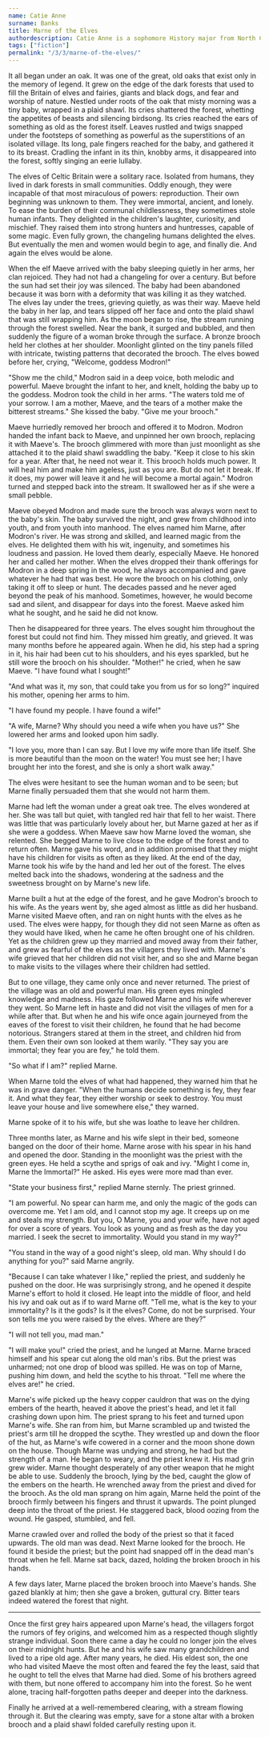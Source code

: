 ```yaml
---
name: Catie Anne
surname: Banks
title: Marne of the Elves
authordescription: Catie Anne is a sophomore History major from North Carolina.
tags: ["fiction"]
permalink: "/3/3/marne-of-the-elves/"
---
```

It all began under an oak. It was one of the great, old oaks that exist
only in the memory of legend. It grew on the edge of the dark forests
that used to fill the Britain of elves and fairies, giants and black
dogs, and fear and worship of nature. Nestled under roots of the oak
that misty morning was a tiny baby, wrapped in a plaid shawl. Its cries
shattered the forest, whetting the appetites of beasts and silencing
birdsong. Its cries reached the ears of something as old as the forest
itself. Leaves rustled and twigs snapped under the footsteps of
something as powerful as the superstitions of an isolated village. Its
long, pale fingers reached for the baby, and gathered it to its breast.
Cradling the infant in its thin, knobby arms, it disappeared into the
forest, softly singing an eerie lullaby.

The elves of Celtic Britain were a solitary race. Isolated from humans,
they lived in dark forests in small communities. Oddly enough, they were
incapable of that most miraculous of powers: reproduction. Their own
beginning was unknown to them. They were immortal, ancient, and lonely.
To ease the burden of their communal childlessness, they sometimes stole
human infants. They delighted in the children's laughter, curiosity, and
mischief. They raised them into strong hunters and huntresses, capable
of some magic. Even fully grown, the changeling humans delighted the
elves. But eventually the men and women would begin to age, and finally
die. And again the elves would be alone.

When the elf Maeve arrived with the baby sleeping quietly in her arms,
her clan rejoiced. They had not had a changeling for over a century. But
before the sun had set their joy was silenced. The baby had been
abandoned because it was born with a deformity that was killing it as
they watched. The elves lay under the trees, grieving quietly, as was
their way. Maeve held the baby in her lap, and tears slipped off her
face and onto the plaid shawl that was still wrapping him. As the moon
began to rise, the stream running through the forest swelled. Near the
bank, it surged and bubbled, and then suddenly the figure of a woman
broke through the surface. A bronze brooch held her clothes at her
shoulder. Moonlight glinted on the tiny panels filled with intricate,
twisting patterns that decorated the brooch. The elves bowed before her,
crying, "Welcome, goddess Modron!"

"Show me the child," Modron said in a deep voice, both melodic and
powerful. Maeve brought the infant to her, and knelt, holding the baby
up to the goddess. Modron took the child in her arms. "The waters told
me of your sorrow. I am a mother, Maeve, and the tears of a mother make
the bitterest streams." She kissed the baby. "Give me your brooch."

Maeve hurriedly removed her brooch and offered it to Modron. Modron
handed the infant back to Maeve, and unpinned her own brooch, replacing
it with Maeve's. The brooch glimmered with more than just moonlight as
she attached it to the plaid shawl swaddling the baby. "Keep it close to
his skin for a year. After that, he need not wear it. This brooch holds
much power. It will heal him and make him ageless, just as you are. But
do not let it break. If it does, my power will leave it and he will
become a mortal again." Modron turned and stepped back into the stream.
It swallowed her as if she were a small pebble.

Maeve obeyed Modron and made sure the brooch was always worn next to the
baby's skin. The baby survived the night, and grew from childhood into
youth, and from youth into manhood. The elves named him Marne, after
Modron's river. He was strong and skilled, and learned magic from the
elves. He delighted them with his wit, ingenuity, and sometimes his
loudness and passion. He loved them dearly, especially Maeve. He honored
her and called her mother. When the elves dropped their thank offerings
for Modron in a deep spring in the wood, he always accompanied and gave
whatever he had that was best. He wore the brooch on his clothing, only
taking it off to sleep or hunt. The decades passed and he never aged
beyond the peak of his manhood. Sometimes, however, he would become sad
and silent, and disappear for days into the forest. Maeve asked him what
he sought, and he said he did not know.

Then he disappeared for three years. The elves sought him throughout the
forest but could not find him. They missed him greatly, and grieved. It
was many months before he appeared again. When he did, his step had a
spring in it, his hair had been cut to his shoulders, and his eyes
sparkled, but he still wore the brooch on his shoulder. "Mother!" he
cried, when he saw Maeve. "I have found what I sought!"

"And what was it, my son, that could take you from us for so long?"
inquired his mother, opening her arms to him.

"I have found my people. I have found a wife!"

"A wife, Marne? Why should you need a wife when you have us?" She
lowered her arms and looked upon him sadly.

"I love you, more than I can say. But I love my wife more than life
itself. She is more beautiful than the moon on the water! You must see
her; I have brought her into the forest, and she is only a short walk
away."

The elves were hesitant to see the human woman and to be seen; but Marne
finally persuaded them that she would not harm them.

Marne had left the woman under a great oak tree. The elves wondered at
her. She was tall but quiet, with tangled red hair that fell to her
waist. There was little that was particularly lovely about her, but
Marne gazed at her as if she were a goddess. When Maeve saw how Marne
loved the woman, she relented. She begged Marne to live close to the
edge of the forest and to return often. Marne gave his word, and in
addition promised that they might have his children for visits as often
as they liked. At the end of the day, Marne took his wife by the hand
and led her out of the forest. The elves melted back into the shadows,
wondering at the sadness and the sweetness brought on by Marne's new
life.

Marne built a hut at the edge of the forest, and he gave Modron's brooch
to his wife. As the years went by, she aged almost as little as did her
husband. Marne visited Maeve often, and ran on night hunts with the
elves as he used. The elves were happy, for though they did not seen
Marne as often as they would have liked, when he came he often brought
one of his children. Yet as the children grew up they married and moved
away from their father, and grew as fearful of the elves as the
villagers they lived with. Marne's wife grieved that her children did
not visit her, and so she and Marne began to make visits to the villages
where their children had settled.

But to one village, they came only once and never returned. The priest
of the village was an old and powerful man. His green eyes mingled
knowledge and madness. His gaze followed Marne and his wife wherever
they went. So Marne left in haste and did not visit the villages of men
for a while after that. But when he and his wife once again journeyed
from the eaves of the forest to visit their children, he found that he
had become notorious. Strangers stared at them in the street, and
children hid from them. Even their own son looked at them warily. "They
say you are immortal; they fear you are fey," he told them.

"So what if I am?" replied Marne.

When Marne told the elves of what had happened, they warned him that he
was in grave danger. "When the humans decide something is fey, they fear
it. And what they fear, they either worship or seek to destroy. You must
leave your house and live somewhere else," they warned.

Marne spoke of it to his wife, but she was loathe to leave her children.

Three months later, as Marne and his wife slept in their bed, someone
banged on the door of their home. Marne arose with his spear in his hand
and opened the door. Standing in the moonlight was the priest with the
green eyes. He held a scythe and sprigs of oak and ivy. "Might I come
in, Marne the Immortal?" He asked. His eyes were more mad than ever.

"State your business first," replied Marne sternly. The priest grinned.

"I am powerful. No spear can harm me, and only the magic of the gods can
overcome me. Yet I am old, and I cannot stop my age. It creeps up on me
and steals my strength. But you, O Marne, you and your wife, have not
aged for over a score of years. You look as young and as fresh as the
day you married. I seek the secret to immortality. Would you stand in my
way?"

"You stand in the way of a good night's sleep, old man. Why should I do
anything for you?" said Marne angrily.

"Because I can take whatever I like," replied the priest, and suddenly
he pushed on the door. He was surprisingly strong, and he opened it
despite Marne's effort to hold it closed. He leapt into the middle of
floor, and held his ivy and oak out as if to ward Marne off. "Tell me,
what is the key to your immortality? Is it the gods? Is it the elves?
Come, do not be surprised. Your son tells me you were raised by the
elves. Where are they?"

"I will not tell you, mad man."

"I will make you!" cried the priest, and he lunged at Marne. Marne
braced himself and his spear cut along the old man's ribs. But the
priest was unharmed; not one drop of blood was spilled. He was on top of
Marne, pushing him down, and held the scythe to his throat. "Tell me
where the elves are!" he cried.

Marne's wife picked up the heavy copper cauldron that was on the dying
embers of the hearth, heaved it above the priest's head, and let it fall
crashing down upon him. The priest sprang to his feet and turned upon
Marne's wife. She ran from him, but Marne scrambled up and twisted the
priest's arm till he dropped the scythe. They wrestled up and down the
floor of the hut, as Marne's wife cowered in a corner and the moon shone
down on the house. Though Marne was undying and strong, he had but the
strength of a man. He began to weary, and the priest knew it. His mad
grin grew wider. Marne thought desperately of any other weapon that he
might be able to use. Suddenly the brooch, lying by the bed, caught the
glow of the embers on the hearth. He wrenched away from the priest and
dived for the brooch. As the old man sprang on him again, Marne held the
point of the brooch firmly between his fingers and thrust it upwards.
The point plunged deep into the throat of the priest. He staggered back,
blood oozing from the wound. He gasped, stumbled, and fell.

Marne crawled over and rolled the body of the priest so that it faced
upwards. The old man was dead. Next Marne looked for the brooch. He
found it beside the priest; but the point had snapped off in the dead
man's throat when he fell. Marne sat back, dazed, holding the broken
brooch in his hands.

A few days later, Marne placed the broken brooch into Maeve's hands. She
gazed blankly at him; then she gave a broken, guttural cry. Bitter tears
indeed watered the forest that night.

***

Once the first grey hairs appeared upon Marne's head, the villagers
forgot the rumors of fey origins, and welcomed him as a respected though
slightly strange individual. Soon there came a day he could no longer
join the elves on their midnight hunts. But he and his wife saw many
grandchildren and lived to a ripe old age. After many years, he died.
His eldest son, the one who had visited Maeve the most often and feared
the fey the least, said that he ought to tell the elves that Marne had
died. Some of his brothers agreed with them, but none offered to
accompany him into the forest. So he went alone, tracing half-forgotten
paths deeper and deeper into the darkness.

Finally he arrived at a well-remembered clearing, with a stream flowing
through it. But the clearing was empty, save for a stone altar with a
broken brooch and a plaid shawl folded carefully resting upon it.